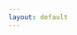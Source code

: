 ```yaml
---
layout: default
---
```







<script async src="https://telegram.org/js/telegram-widget.js?21" data-telegram-post="jhpark_official/10" data-width="100%"></script>



<script async src="https://telegram.org/js/telegram-widget.js?21" data-telegram-post="jhpark_official/9" data-width="100%"></script>




<script async src="https://telegram.org/js/telegram-widget.js?21" data-telegram-post="jhpark_official/8" data-width="100%"></script>



<script async src="https://telegram.org/js/telegram-widget.js?21" data-telegram-post="jhpark_official/7" data-width="100%"></script>




<script async src="https://telegram.org/js/telegram-widget.js?21" data-telegram-post="jhpark_official/6" data-width="100%"></script>




<script async src="https://telegram.org/js/telegram-widget.js?21" data-telegram-post="jhpark_official/5" data-width="100%"></script>





<script async src="https://telegram.org/js/telegram-widget.js?21" data-telegram-post="jhpark_official/4" data-width="100%"></script>





<script async src="https://telegram.org/js/telegram-widget.js?21" data-telegram-post="jhpark_official/3" data-width="100%"></script>





<script async src="https://telegram.org/js/telegram-widget.js?21" data-telegram-post="jhpark_official/2" data-width="100%"></script>










